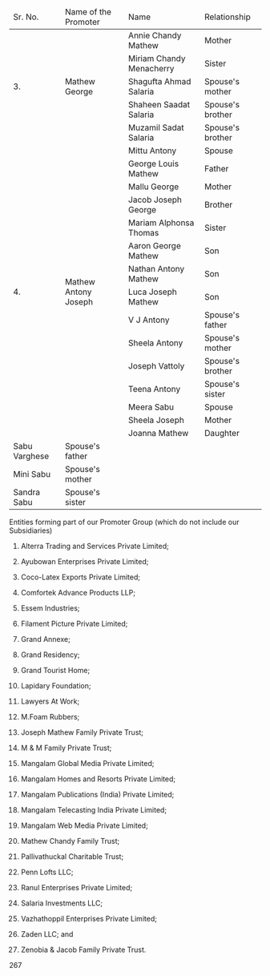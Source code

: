 <table><thead><tr><td>Sr. No.</td><td>Name of the Promoter</td><td>Name</td><td>Relationship</td></tr></thead><tbody><tr><td rowspan="5">3.</td><td rowspan="5">Mathew George</td><td>Annie Chandy Mathew</td><td>Mother</td></tr><tr><td>Miriam Chandy Menacherry</td><td>Sister</td></tr><tr><td>Shagufta Ahmad Salaria</td><td>Spouse's mother</td></tr><tr><td>Shaheen Saadat Salaria</td><td>Spouse's brother</td></tr><tr><td>Muzamil Sadat Salaria</td><td>Spouse's brother</td></tr><tr><td rowspan="15">4.</td><td rowspan="15">Mathew Antony Joseph</td><td>Mittu Antony</td><td>Spouse</td></tr><tr><td>George Louis Mathew</td><td>Father</td></tr><tr><td>Mallu George</td><td>Mother</td></tr><tr><td>Jacob Joseph George</td><td>Brother</td></tr><tr><td>Mariam Alphonsa Thomas</td><td>Sister</td></tr><tr><td>Aaron George Mathew</td><td>Son</td></tr><tr><td>Nathan Antony Mathew</td><td>Son</td></tr><tr><td>Luca Joseph Mathew</td><td>Son</td></tr><tr><td>V J Antony</td><td>Spouse's father</td></tr><tr><td>Sheela Antony</td><td>Spouse's mother</td></tr><tr><td>Joseph Vattoly</td><td>Spouse's brother</td></tr><tr><td>Teena Antony</td><td>Spouse's sister</td></tr><tr><td>Meera Sabu</td><td>Spouse</td></tr><tr><td>Sheela Joseph</td><td>Mother</td></tr><tr><td>Joanna Mathew</td><td>Daughter</td></tr><tr><td>Sabu Varghese</td><td>Spouse's father</td></tr><tr><td>Mini Sabu</td><td>Spouse's mother</td></tr><tr><td>Sandra Sabu</td><td>Spouse's sister</td></tr></tbody></table>

Entities forming part of our Promoter Group (which do not include our Subsidiaries)

1. Alterra Trading and Services Private Limited;

2. Ayubowan Enterprises Private Limited;

3. Coco-Latex Exports Private Limited;

4. Comfortek Advance Products LLP;

5. Essem Industries;

6. Filament Picture Private Limited;

7. Grand Annexe;

8. Grand Residency;

9. Grand Tourist Home;

10. Lapidary Foundation;

11. Lawyers At Work;

12. M.Foam Rubbers;

13. Joseph Mathew Family Private Trust;

14. M & M Family Private Trust;

15. Mangalam Global Media Private Limited;

16. Mangalam Homes and Resorts Private Limited;

17. Mangalam Publications (India) Private Limited;

18. Mangalam Telecasting India Private Limited;

19. Mangalam Web Media Private Limited;

20. Mathew Chandy Family Trust;

21. Pallivathuckal Charitable Trust;

22. Penn Lofts LLC;

23. Ranul Enterprises Private Limited;

24. Salaria Investments LLC;

25. Vazhathoppil Enterprises Private Limited;

26. Zaden LLC; and

27. Zenobia & Jacob Family Private Trust.

267